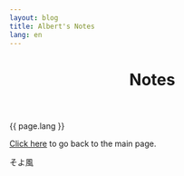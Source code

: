 ```yaml
---
layout: blog
title: Albert's Notes
lang: en
---
```

<header>
	<h1>Notes</h1>
</header>

{{ page.lang }}

<a href="/">Click here</a> to go back to the main page.


そよ風
